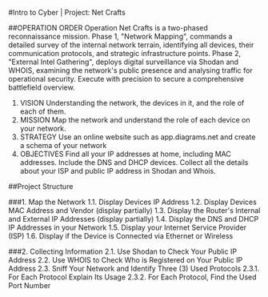 #Intro to Cyber | Project: Net Crafts

##OPERATION ORDER
Operation Net Crafts is a two-phased reconnaissance mission.
Phase 1, "Network Mapping", commands a detailed survey of the internal network terrain, identifying all devices, their communication protocols, and strategic infrastructure points.
Phase 2, "External Intel Gathering", deploys digital surveillance via Shodan and WHOIS, examining the network's public presence and analysing traffic for operational security.
Execute with precision to secure a comprehensive battlefield overview.

1. VISION
   Understanding the network, the devices in it, and the role of each of them.
2. MISSION
   Map the network and understand the role of each device on your network.
3. STRATEGY
   Use an online website such as app.diagrams.net and create a schema of your network
4. OBJECTIVES
   Find all your IP addresses at home, including MAC addresses.
   Include the DNS and DHCP devices.
   Collect all the details about your ISP and public IP address in Shodan and Whois.

##Project Structure

###1. Map the Network
     1.1. Display Devices IP Address
     1.2. Display Devices MAC Address and Vendor (display partially)
     1.3. Display the Router's Internal and External IP Addresses (display partially)
     1.4. Display the DNS and DHCP IP Addresses in your Network
     1.5. Display your Internet Service Provider (ISP)
     1.6. Display if the Device is Connected via Ethernet or Wireless

###2. Collecting Information
     2.1. Use Shodan to Check Your Public IP Address
     2.2. Use WHOIS to Check Who is Registered on Your Public IP Address
     2.3. Sniff Your Network and Identify Three (3) Used Protocols
     2.3.1. For Each Protocol Explain Its Usage
     2.3.2. For Each Protocol, Find the Used Port Number
